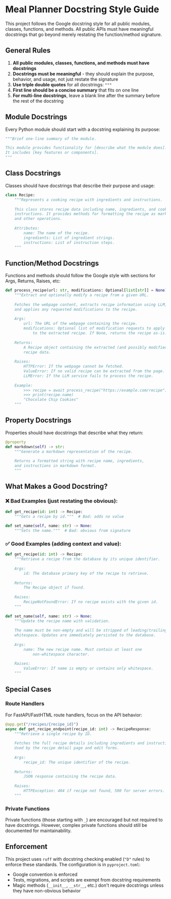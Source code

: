 # Meal Planner Docstring Style Guide

This project follows the Google docstring style for all public modules, classes, functions, and methods. All public APIs must have meaningful docstrings that go beyond merely restating the function/method signature.

## General Rules

1. **All public modules, classes, functions, and methods must have docstrings**
2. **Docstrings must be meaningful** - they should explain the purpose, behavior, and usage, not just restate the signature
3. **Use triple double quotes** for all docstrings: `"""`
4. **First line should be a concise summary** that fits on one line
5. **For multi-line docstrings**, leave a blank line after the summary before the rest of the docstring

## Module Docstrings

Every Python module should start with a docstring explaining its purpose:

```python
"""Brief one-line summary of the module.

This module provides functionality for [describe what the module does].
It includes [key features or components].
"""
```

## Class Docstrings

Classes should have docstrings that describe their purpose and usage:

```python
class Recipe:
    """Represents a cooking recipe with ingredients and instructions.
    
    This class stores recipe data including name, ingredients, and cooking
    instructions. It provides methods for formatting the recipe as markdown
    and other operations.
    
    Attributes:
        name: The name of the recipe.
        ingredients: List of ingredient strings.
        instructions: List of instruction steps.
    """
```

## Function/Method Docstrings

Functions and methods should follow the Google style with sections for Args, Returns, Raises, etc:

```python
def process_recipe(url: str, modifications: Optional[list[str]] = None) -> Recipe:
    """Extract and optionally modify a recipe from a given URL.
    
    Fetches the webpage content, extracts recipe information using LLM,
    and applies any requested modifications to the recipe.
    
    Args:
        url: The URL of the webpage containing the recipe.
        modifications: Optional list of modification requests to apply
            to the extracted recipe. If None, returns the recipe as-is.
    
    Returns:
        A Recipe object containing the extracted (and possibly modified)
        recipe data.
    
    Raises:
        HTTPError: If the webpage cannot be fetched.
        ValueError: If no valid recipe can be extracted from the page.
        LLMError: If the LLM service fails to process the recipe.
    
    Example:
        >>> recipe = await process_recipe("https://example.com/recipe")
        >>> print(recipe.name)
        "Chocolate Chip Cookies"
    """
```

## Property Docstrings

Properties should have docstrings that describe what they return:

```python
@property
def markdown(self) -> str:
    """Generate a markdown representation of the recipe.
    
    Returns a formatted string with recipe name, ingredients,
    and instructions in markdown format.
    """
```

## What Makes a Good Docstring?

### ❌ Bad Examples (just restating the obvious):

```python
def get_recipe(id: int) -> Recipe:
    """Gets a recipe by id."""  # Bad: adds no value
    
def set_name(self, name: str) -> None:
    """Sets the name."""  # Bad: obvious from signature
```

### ✅ Good Examples (adding context and value):

```python
def get_recipe(id: int) -> Recipe:
    """Retrieve a recipe from the database by its unique identifier.
    
    Args:
        id: The database primary key of the recipe to retrieve.
        
    Returns:
        The Recipe object if found.
        
    Raises:
        RecipeNotFoundError: If no recipe exists with the given id.
    """
    
def set_name(self, name: str) -> None:
    """Update the recipe name with validation.
    
    The name must be non-empty and will be stripped of leading/trailing
    whitespace. Updates are immediately persisted to the database.
    
    Args:
        name: The new recipe name. Must contain at least one 
            non-whitespace character.
            
    Raises:
        ValueError: If name is empty or contains only whitespace.
    """
```

## Special Cases

### Route Handlers

For FastAPI/FastHTML route handlers, focus on the API behavior:

```python
@app.get("/recipes/{recipe_id}")
async def get_recipe_endpoint(recipe_id: int) -> RecipeResponse:
    """Retrieve a single recipe by ID.
    
    Fetches the full recipe details including ingredients and instructions.
    Used by the recipe detail page and edit forms.
    
    Args:
        recipe_id: The unique identifier of the recipe.
        
    Returns:
        JSON response containing the recipe data.
        
    Raises:
        HTTPException: 404 if recipe not found, 500 for server errors.
    """
```

### Private Functions

Private functions (those starting with `_`) are encouraged but not required to have docstrings. However, complex private functions should still be documented for maintainability.

## Enforcement

This project uses `ruff` with docstring checking enabled (`"D"` rules) to enforce these standards. The configuration is in `pyproject.toml`:

- Google convention is enforced
- Tests, migrations, and scripts are exempt from docstring requirements
- Magic methods (`__init__`, `__str__`, etc.) don't require docstrings unless they have non-obvious behavior